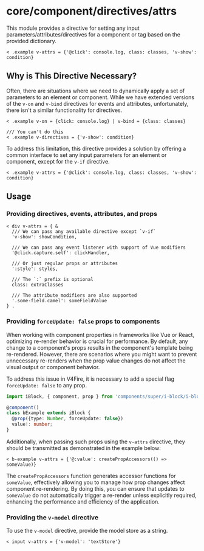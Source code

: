 # core/component/directives/attrs

This module provides a directive for setting any input parameters/attributes/directives for a component or tag based on
the provided dictionary.

```
< .example v-attrs = {'@click': console.log, class: classes, 'v-show': condition}
```

## Why is This Directive Necessary?

Often, there are situations where we need to dynamically apply a set of parameters to an element or component.
While we have extended versions of the `v-on` and `v-bind` directives for events and attributes,
unfortunately, there isn't a similar functionality for directives.

```
< .example v-on = {click: console.log} | v-bind = {class: classes}

/// You can't do this
< .example v-directives = {'v-show': condition}
```

To address this limitation, this directive provides a solution by offering a common interface to set any input
parameters for an element or component, except for the `v-if` directive.

```
< .example v-attrs = {'@click': console.log, class: classes, 'v-show': condition}
```

## Usage

### Providing directives, events, attributes, and props

```
< div v-attrs = { &
  /// We can pass any available directive except `v-if`
  'v-show': showCondition,

  /// We can pass any event listener with support of Vue modifiers
  '@click.capture.self': clickHandler,

  /// Or just regular props or attributes
  ':style': styles,

  /// The `:` prefix is optional
  class: extraClasses

  /// The attribute modifiers are also supported
  '.some-field.camel': someFieldValue
} .
```

### Providing `forceUpdate: false` props to components

When working with component properties in frameworks like Vue or React,
optimizing re-render behavior is crucial for performance.
By default, any change to a component's props results in the component's template being re-rendered.
However, there are scenarios where you might want to prevent unnecessary re-renders
when the prop value changes do not affect the visual output or component behavior.

To address this issue in V4Fire, it is necessary to add a special flag `forceUpdate: false` to any prop.

```typescript
import iBlock, { component, prop } from 'components/super/i-block/i-block';

@component()
class bExample extends iBlock {
  @prop({type: Number, forceUpdate: false})
  value!: number;
}
```

Additionally, when passing such props using the `v-attrs` directive,
they should be transmitted as demonstrated in the example below:

```
< b-example v-attrs = {'@:value': createPropAccessors(() => someValue)}
```

The `createPropAccessors` function generates accessor functions for `someValue`,
effectively allowing you to manage how prop changes affect component re-rendering.
By doing this, you can ensure that updates to `someValue` do not automatically
trigger a re-render unless explicitly required, enhancing the performance and efficiency of the application.

### Providing the `v-model` directive

To use the `v-model` directive, provide the model store as a string.

```
< input v-attrs = {'v-model': 'textStore'}
```
